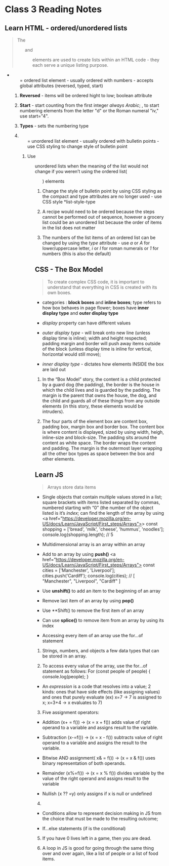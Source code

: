 # Class 3 Reading Notes

## Learn HTML - ordered/unordered lists

> The <ul> and <ol> elements are used to create lists within an HTML code - they each serve a unique listing purpose. 

- <ol> = ordered list element - usually ordered with numbers - accepts global attributes (reversed, typed, start)

- **Reversed** - items will be ordered hight to low; boolean attribute 

- **Start** - start counting from the first integer *always Arabic*; <a href=”https://developer.mozilla.org/en-US/docs/Web/HTML/Element/ol”><For example></a>, to start numbering elements from the letter "d" or the Roman numeral "iv," use start="4".

- **Types** - sets the numbering type

- <ul> = unordered list element - usually ordered with bulletin points - use CSS styling to change style of bulletin point

1. Use <ul> unordered lists when the meaning of the list would not change if you weren’t using the ordered list(<ol>) elements

2. Change the style of bulletin point by using CSS styling as the compact and type attributes are no longer used - use CSS style *list-style-type

3. A recipe would need to be ordered because the steps cannot be performed out of sequence, however a grocery list could be an unordered list because the order of items in the list does not matter

4. The numbers of the list items of an ordered list can be changed by using the *type* attribute - use *a* or *A* for lower/uppercase letter, *i* or *I* for roman numerals or *1* for numbers (this is also the default)

## CSS - The Box Model 

> To create complex CSS code, it is important to understand that everything in CSS is created with its own boxes. 

- categories : **block boxes** and **inline boxes**; type refers to how box behaves in page flower; boxes have **inner display type** and **outer display type**

- *display* property can have different values 

- *outer display type* - will break onto new line (unless display time is inline); width and height respected; padding margin and border will push away items outside of the block (unless display time is inline for vertical, horizontal would still move); 

- *inner display type* - dictates how elements INSIDE the box are laid out

1. In the “Box Model” story, the content is a child protected by a guard dog (the padding), the border is the house in which the child lives and is guarded by the padding. The margin is the parent that owns the house, the dog, and the child and guards all of these things from any outside elements (in this story, these elements would be intruders).

2. The four parts of the element box are content box, padding box, margin box and border box. The content box is where content is displayed, sized by using width, heigh, inline-size and block-size. The padding sits around the content as white space. The border wraps the content and padding. The margin is the outermost layer wrapping all the other box types as space between the box and other elements. 

## Learn JS

> Arrays store data items

- Single objects that contain multiple values stored in a list; square brackets with items listed separated by commas, numbered starting with “0” (the number of the object listed is it’s *index*; can find the length of the array by using <a href=”https://developer.mozilla.org/en-US/docs/Learn/JavaScript/First_steps/Arrays"><this example></a>> const shopping = ['bread', 'milk', 'cheese', 'hummus', 'noodles']; console.log(shopping.length);  // 5

- Multidimensional array is an array within an array

- Add to an array by using **push()** <a href=”https://developer.mozilla.org/en-US/docs/Learn/JavaScript/First_steps/Arrays"><this example></a> const cities = ['Manchester', 'Liverpool'];  
cities.push('Cardiff'); console.log(cities);      // [ "Manchester", "Liverpool", "Cardiff" ]

- Use **unshift()** to add an item to the beginning of an array

- Remove last item of an array by using **pop()**

- Use **Shift() to remove the first  item of an array

- Can use **splice()** to remove item from an array by using its index

- Accessing every item of an array use the for…of statement

1. Strings, numbers, and objects a few data types that can be stored in an array. 

2. To access every value of the array, use the for…of statement as follows:
For (const people of people) {
console.log(people);
} 

- An *expression* is a code that resolves into a value; 2 kinds: ones that have side effects (like assigning values) and ones that purely evaluate (ex) x=7 → 7 is assigned to x; x=3+4 → x evaluates to 7)

3.  Five assignment operators:

- Addition (x+  =  f()) → (x = x + f()) adds value of right operand to a variable and assigns result to the variable.

- Subtraction (x-=f()) → (x = x - f()) subtracts value of right operand to a variable and assigns the result to the variable.

- Bitwise AND assignment( x& = f()) → (x = x & f()) uses binary representation of both operands.

- Remainder (x%=f()) → (x = x % f()) divides variable by the value of the right operand and assigns result to the variable

- Nullish (x ?? =y) only assigns if x is null or undefined

4. 

- Conditions allow to represent decision making in JS from the choice that must be made to the resulting outcome; 

- If…else statements (if is the conditional)

5. If you have 0 lives left in a game, then you are dead.

6. A loop in JS is good for going through the same thing over and over again, like a list of people or a list of food items. 

